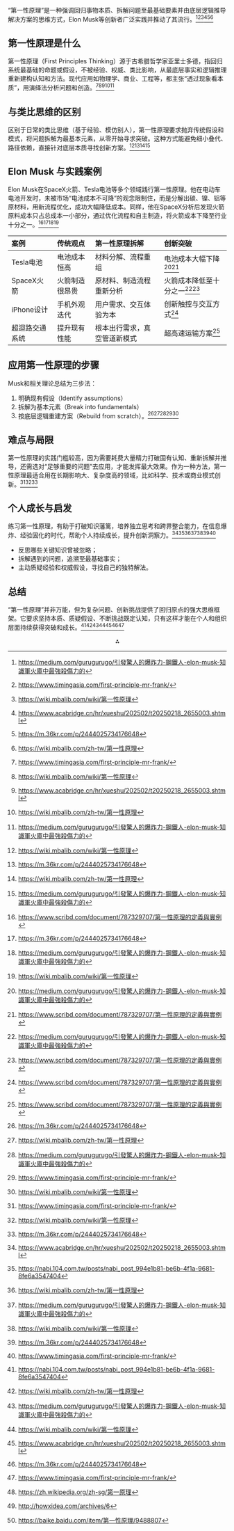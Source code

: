 “第一性原理”是一种强调回归事物本质、拆解问题至最基础要素并由底层逻辑推导解决方案的思维方式，Elon Musk等创新者广泛实践并推动了其流行。[^1][^2][^3][^4][^5][^6]

## 第一性原理是什么

第一性原理（First Principles Thinking）源于古希腊哲学家亚里士多德，指回归系统最基础的命题或假设，不被经验、权威、类比影响，从最底层事实和逻辑推理重新建构认知和方法。现代应用如物理学、商业、工程等，都主张“透过现象看本质”，用演绎法分析问题和创造。[^2][^3][^4][^6][^1]

## 与类比思维的区别

区别于日常的类比思维（基于经验、模仿别人），第一性原理要求抛弃传统假设和模式，将问题拆解为最基本元素，从零开始寻求突破。这种方式能避免细小叠代、路径依赖，直接针对底层本质寻找创新方案。[^3][^5][^6][^1]

## Elon Musk 与实践案例

Elon Musk在SpaceX火箭、Tesla电池等多个领域践行第一性原理。他在电动车电池开发时，未被市场“电池成本不可降”的观念限制住，而是分解出碳、镍、铝等原材料，用新流程优化，成功大幅降低成本。同样，他在SpaceX分析后发现火箭原料成本只占总成本一小部分，通过优化流程和自主制造，将火箭成本下降至行业十分之一。[^7][^5][^1][^3]


| 案例 | 传统观点 | 第一性原理拆解 | 创新突破 |
| :-- | :-- | :-- | :-- |
| Tesla电池 | 电池成本恒高 | 材料分解、流程重组 | 电池成本大幅下降[^1][^7] |
| SpaceX火箭 | 火箭制造很昂贵 | 原材料、制造流程重新分析 | 火箭成本降低至十分之一[^1][^7] |
| iPhone设计 | 手机外观迭代 | 用户需求、交互体验为本 | 创新触控与交互方式[^7] |
| 超迴路交通系统 | 提升现有性能 | 根本出行需求，真空管道新模式 | 超高速运输方案[^7] |

## 应用第一性原理的步骤

Musk和相关理论总结为三步法：

1. 明确现有假设（Identify assumptions）
2. 拆解为基本元素（Break into fundamentals）
3. 按底层逻辑重建方案（Rebuild from scratch）。[^5][^6][^1][^2][^3]

## 难点与局限

第一性原理的实践门槛较高，因为需要耗费大量精力打破固有认知、重新拆解并推导，还需选对“足够重要的问题”去应用，才能发挥最大效果。作为一种方法，第一性原理最适合用在长期影响大、复杂度高的领域，比如科学、技术或商业模式创新。[^2][^3][^5]

## 个人成长与启发

练习第一性原理，有助于打破知识藩篱，培养独立思考和跨界整合能力，在信息爆炸、经验固化的时代，帮助个人持续成长，提升创新洞察力。[^4][^8][^6][^1][^3][^5][^2]

- 反思哪些关键知识曾被忽略；
- 拆解遇到的问题，追溯至最基础事实；
- 主动质疑经验和权威假设，寻找自己的独特解法。


## 总结

“第一性原理”并非万能，但为复杂问题、创新挑战提供了回归原点的强大思维框架。它要求坚持本质、质疑假设、不断挑战既定认知，只有这样才能在个人和组织层面持续获得突破和成长。[^8][^6][^1][^3][^4][^5][^2]
<span style="display:none">[^10][^11][^9]</span>

<div style="text-align: center">⁂</div>

[^1]: https://medium.com/gurugurugo/引發驚人的爆炸力-鋼鐵人-elon-musk-知識軍火庫中最強殺傷力的

[^2]: https://www.timingasia.com/first-principle-mr-frank/

[^3]: https://wiki.mbalib.com/wiki/第一性原理

[^4]: https://www.acabridge.cn/hr/xueshu/202502/t20250218_2655003.shtml

[^5]: https://m.36kr.com/p/2444025734176648

[^6]: https://wiki.mbalib.com/zh-tw/第一性原理

[^7]: https://www.scribd.com/document/787329707/第一性原理的定義與實例

[^8]: https://nabi.104.com.tw/posts/nabi_post_994e1b81-be6b-4f1a-9681-8fe6a3547404

[^9]: https://baike.baidu.com/item/第一性原理/9488807

[^10]: https://zh.wikipedia.org/zh-sg/第一原理

[^11]: http://howxidea.com/archives/6

